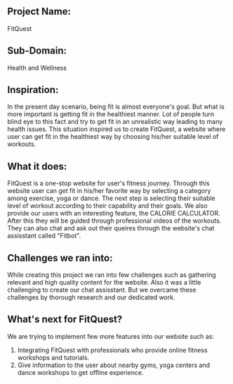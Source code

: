 ## Project Name:
FitQuest

## Sub-Domain:
Health and Wellness

## Inspiration:
In the present day scenario, being fit is almost everyone's goal. But what is more important is getting fit in the healthiest manner. Lot of people turn blind eye to this fact and try to get fit in an unrealistic way leading to many health issues. This situation inspired us to create FitQuest, a website where user can get fit in the healthiest way by choosing his/her suitable level of workouts.

## What it does:
FitQuest is a one-stop website for user's fitness journey. Through this website user can get fit in his/her favorite way by selecting a category among exercise, yoga or dance. The next step is selecting their suitable level of workout according to their capability and their goals. We also provide our users with an interesting feature, the CALORIE CALCULATOR. After this they will be guided through professional videos of the workouts. They can also chat and ask out their queires through the website's chat assisstant called "Fitbot".

## Challenges we ran into:
While creating this project we ran into few challenges such as gathering relevant and high quality content for the website. Also it was a little challenging to create our chat assisstant. But we overcame these challenges by thorough research and our dedicated work.

## What's next for FitQuest?
We are trying to implement few more features into our website such as:
1. Integrating FitQuest with professionals who provide online fitness workshops and tutorials.
2. Give information to the user about nearby gyms, yoga centers and dance workshops to get offline experience.